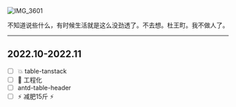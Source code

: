 ![IMG_3601](https://user-images.githubusercontent.com/15711343/195244046-4b27862b-3eb2-44ba-96a2-b2e36c76cdfa.PNG)

不知道说些什么，有时候生活就是这么没劲透了。不去想。杜王町。我不做人了。
***

## 2022.10-2022.11

- [ ] :boom: table-tanstack
- [ ] :construction: 工程化
- [ ] antd-table-header
- [ ] :zap: 减肥15斤 :zap:
